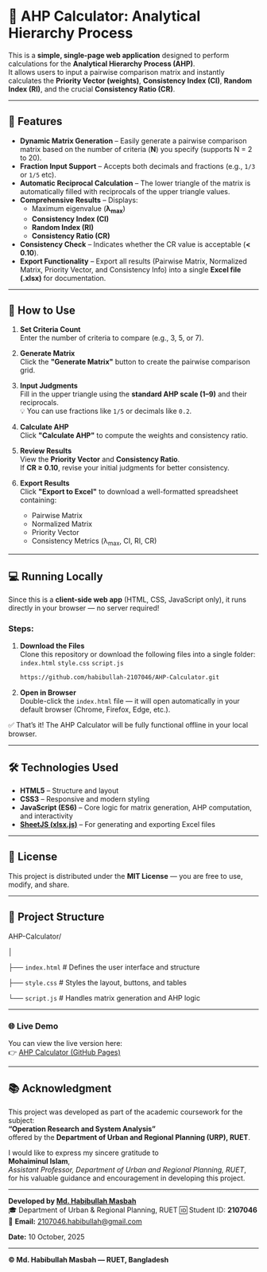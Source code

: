 # 🧮 AHP Calculator: Analytical Hierarchy Process

This is a **simple, single-page web application** designed to perform calculations for the **Analytical Hierarchy Process (AHP)**.  
It allows users to input a pairwise comparison matrix and instantly calculates the **Priority Vector (weights)**, **Consistency Index (CI)**, **Random Index (RI)**, and the crucial **Consistency Ratio (CR)**.

---

## 🚀 Features

- **Dynamic Matrix Generation** – Easily generate a pairwise comparison matrix based on the number of criteria (**N**) you specify (supports N = 2 to 20).  
- **Fraction Input Support** – Accepts both decimals and fractions (e.g., `1/3` or `1/5` etc).  
- **Automatic Reciprocal Calculation** – The lower triangle of the matrix is automatically filled with reciprocals of the upper triangle values.  
- **Comprehensive Results** – Displays:
  - Maximum eigenvalue (**λ<sub>max</sub>**)
  - **Consistency Index (CI)**
  - **Random Index (RI)**
  - **Consistency Ratio (CR)**
- **Consistency Check** – Indicates whether the CR value is acceptable (**< 0.10**).  
- **Export Functionality** – Export all results (Pairwise Matrix, Normalized Matrix, Priority Vector, and Consistency Info) into a single **Excel file (.xlsx)** for documentation.

---

## 🧭 How to Use

1. **Set Criteria Count**  
   Enter the number of criteria to compare (e.g., 3, 5, or 7).

2. **Generate Matrix**  
   Click the **"Generate Matrix"** button to create the pairwise comparison grid.

3. **Input Judgments**  
   Fill in the upper triangle using the **standard AHP scale (1–9)** and their reciprocals.  
   💡 You can use fractions like `1/5` or decimals like `0.2`.

4. **Calculate AHP**  
   Click **"Calculate AHP"** to compute the weights and consistency ratio.

5. **Review Results**  
   View the **Priority Vector** and **Consistency Ratio**.  
   If **CR ≥ 0.10**, revise your initial judgments for better consistency.

6. **Export Results**  
   Click **"Export to Excel"** to download a well-formatted spreadsheet containing:
   - Pairwise Matrix  
   - Normalized Matrix  
   - Priority Vector  
   - Consistency Metrics (λ<sub>max</sub>, CI, RI, CR)

---

## 💻 Running Locally

Since this is a **client-side web app** (HTML, CSS, JavaScript only), it runs directly in your browser — no server required!

### Steps:

1. **Download the Files**  
   Clone this repository or download the following files into a single folder: `index.html` `style.css` `script.js`
   
    ```bash
   https://github.com/habibullah-2107046/AHP-Calculator.git
3. **Open in Browser**  
Double-click the `index.html` file — it will open automatically in your default browser (Chrome, Firefox, Edge, etc.).

✅ That’s it! The AHP Calculator will be fully functional offline in your local browser.

---

## 🛠️ Technologies Used

- **HTML5** – Structure and layout  
- **CSS3** – Responsive and modern styling  
- **JavaScript (ES6)** – Core logic for matrix generation, AHP computation, and interactivity  
- **[SheetJS (xlsx.js)](https://sheetjs.com/)** – For generating and exporting Excel files

---

## 📜 License

This project is distributed under the **MIT License** — you are free to use, modify, and share.

---

## 📂 Project Structure

AHP-Calculator/

│

├── `index.html` # Defines the user interface and structure

├── `style.css` # Styles the layout, buttons, and tables

└── `script.js` # Handles matrix generation and AHP logic

---

### 🌐 Live Demo
You can view the live version here:  
👉 [AHP Calculator (GitHub Pages)](https://habibullah-2107046.github.io/AHP-Calculator/)

---

## 📚 Acknowledgment  
This project was developed as part of the academic coursework for the subject:  
**“Operation Research and System Analysis”**  
offered by the **Department of Urban and Regional Planning (URP), RUET**.

I would like to express my sincere gratitude to  
**Mohaiminul Islam**,  
*Assistant Professor, Department of Urban and Regional Planning, RUET*,  
for his valuable guidance and encouragement in developing this project.

---

**Developed by [Md. Habibullah Masbah](https://github.com/habibullah-2107046)**  
🎓 Department of Urban & Regional Planning, RUET
🆔 Student ID: **2107046**  
📧 **Email:** [2107046.habibullah@gmail.com](mailto:2107046.habibullah@gmail.com)

**Date:** 10 October, 2025


---

**©  Md. Habibullah Masbah — RUET, Bangladesh**
